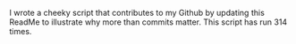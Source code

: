 I wrote a cheeky script that contributes to my Github by updating this ReadMe to illustrate why more than commits matter. This script has run 314 times.